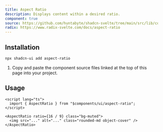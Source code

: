 ```yaml
---
title: Aspect Ratio
description: Displays content within a desired ratio.
component: true
source: https://github.com/huntabyte/shadcn-svelte/tree/main/src/lib/components/ui/aspect-ratio
radix: https://www.radix-svelte.com/docs/aspect-ratio
---
```


<script>
  import { AspectRatioDemo, ComponentExample, ManualInstall } from '$components/docs';
</script>

<ComponentExample src="src/lib/components/docs/examples/aspect-ratio/AspectRatioDemo.svelte">

<div slot="example" style="width: 100%;">
<AspectRatioDemo />
</div>

</ComponentExample>

## Installation

```bash
npx shadcn-ui add aspect-ratio
```

<ManualInstall>

1. Copy and paste the component source files linked at the top of this page into your project.

</ManualInstall>

## Usage

```svelte
<script lang="ts">
  import { AspectRatio } from "$components/ui/aspect-ratio";
</script>
```

```svelte
<AspectRatio ratio={16 / 9} class="bg-muted">
  <img src="..." alt="..." class="rounded-md object-cover" />
</AspectRatio>
```
